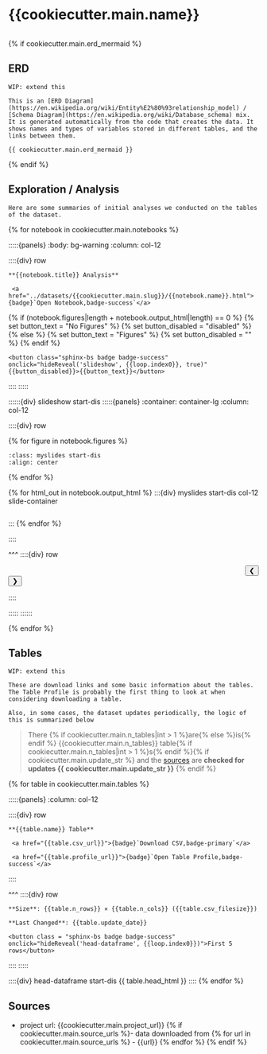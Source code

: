 # {{cookiecutter.main.name}}

```{include} ../datasets/{{cookiecutter.main.slug}}/description.md
```
{% if cookiecutter.main.erd_mermaid %}
## ERD

```{note}
WIP: extend this

This is an [ERD Diagram](https://en.wikipedia.org/wiki/Entity%E2%80%93relationship_model) / [Schema Diagram](https://en.wikipedia.org/wiki/Database_schema) mix. It is generated automatically from the code that creates the data. It shows names and types of variables stored in different tables, and the links between them.
```


```{mermaid}
{{ cookiecutter.main.erd_mermaid }}
```
{% endif %}

## Exploration / Analysis

```{note}
Here are some summaries of initial analyses we conducted on the tables of the dataset.
```

{% for notebook in cookiecutter.main.notebooks %}


:::::{panels} 
    :body: bg-warning
    :column: col-12

::::{div} row

```{div} col-4
**{{notebook.title}} Analysis**
```

```{div} col-4
 <a href="../datasets/{{cookiecutter.main.slug}}/{{notebook.name}}.html">{badge}`Open Notebook,badge-success`</a>
```

{% if (notebook.figures|length + notebook.output_html|length) == 0 %}
    {% set button_text = "No Figures" %}
    {% set button_disabled = "disabled" %}
{% else %}
    {% set button_text = "Figures" %}
    {% set button_disabled = "" %}
{% endif %}


```{div} col-4
<button class="sphinx-bs badge badge-success" onclick="hideReveal('slideshow', {{loop.index0}}, true)" {{button_disabled}}>{{button_text}}</button>

```
::::
:::::

::::::{div} slideshow start-dis
:::::{panels}
:container: container-lg
:column: col-12

::::{div} row 

{% for figure in notebook.figures %}
```{image} ../datasets/{{cookiecutter.main.slug}}/{{figure}}
:class: myslides start-dis 
:align: center
```
{% endfor %}

{% for html_out in notebook.output_html %}
:::{div} myslides start-dis col-12 slide-container
```{include} ../datasets/{{cookiecutter.main.slug}}/{{html_out}}
```
:::
{% endfor %}

::::

^^^
::::{div} row

<div class = "col-6 docutils" align = "right">
<button  onclick="slideImage({{loop.index0}}, -1)">&#10094;</button>
</div>

<div class = "col-6 docutils" align = "left">
<button  onclick="slideImage({{loop.index0}}, 1)">&#10095;</button>
</div>

::::

:::::
::::::

{% endfor %}
## Tables

```{note}
WIP: extend this

These are download links and some basic information about the tables. The Table Profile is probably the first thing to look at when considering downloading a table. 

Also, in some cases, the dataset updates periodically, the logic of this is summarized below

```

> There {% if cookiecutter.main.n_tables|int > 1 %}are{% else %}is{% endif %} {{cookiecutter.main.n_tables}} table{% if cookiecutter.main.n_tables|int > 1 %}s{% endif %}{% if cookiecutter.main.update_str %} and the [sources](#sources) are **checked for updates {{ cookiecutter.main.update_str }}** {% endif %}

{% for table in cookiecutter.main.tables %}


:::::{panels} :column: col-12

::::{div} row

```{div} col-4
**{{table.name}} Table**
```

```{div} col-4
 <a href="{{table.csv_url}}">{badge}`Download CSV,badge-primary`</a>
```

```{div} col-4
 <a href="{{table.profile_url}}">{badge}`Open Table Profile,badge-success`</a>
```

::::

^^^
::::{div} row

```{div} col-4
**Size**: {{table.n_rows}} × {{table.n_cols}} ({{table.csv_filesize}})
```

```{div} col-4
**Last Changed**: {{table.update_date}}
```

```{div} col-4
<button class = "sphinx-bs badge badge-success" onclick="hideReveal('head-dataframe', {{loop.index0}})">First 5 rows</button>
```
::::
:::::

::::{div} head-dataframe start-dis
{{ table.head_html }}
::::
{% endfor %}

## Sources

- project url: {{cookiecutter.main.project_url}}
{% if cookiecutter.main.source_urls %}- data downloaded from
{% for url in cookiecutter.main.source_urls %}  - {{url}}
{% endfor %}
{% endif %}
